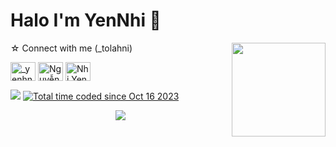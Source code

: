 # Halo I'm YenNhi 👋
  <img align='right' src='https://github.com/Rishit-dagli/Rishit-dagli/blob/master/images/octocat-anime.gif' width='150'>
☆ Connect with me (_tolahni)
<p align="left">

<a href="https://www.instagram.com/_yenhni/" target="blank"><img align="center" src="https://raw.githubusercontent.com/rahuldkjain/github-profile-readme-generator/master/src/images/icons/Social/instagram.svg" alt="_yenhni" height="30" width="40" /></a>
<a href="https://www.facebook.com/profile.php?id=100025133813586" target="blank"><img align="center" src="https://raw.githubusercontent.com/rahuldkjain/github-profile-readme-generator/master/src/images/icons/Social/facebook.svg" alt="Nguyễn Thị Yến Nhi" height="30" width="40" /></a>
<a href="https://www.linkedin.com/in/nhi-yen-410b2a2b7/"><img align="center" src="https://raw.githubusercontent.com/rahuldkjain/github-profile-readme-generator/master/src/images/icons/Social/linked-in-alt.svg" alt="Nhi Yen" height="30" width="40" /></a>
  
  <p align="left">
  <img src="https://komarev.com/ghpvc/?username=nhiney&color=yellow&style=flat">
  <a href="https://wakatime.com/@018b36df-8ee8-4a94-ab54-fb3a76987a97"><img src="https://wakatime.com/badge/user/018b36df-8ee8-4a94-ab54-fb3a76987a97.svg" alt="Total time coded since Oct 16 2023" /></a>

<p align="center">
  <a href="https://github.com/DenverCoder1/readme-typing-svg"><img src="https://readme-typing-svg.herokuapp.com?color=0E81F7&lines=Welcome%2C+my+☆+profile,!;Nice%E2%80%99s+to+meet+you."></a>
  
</p>


  
